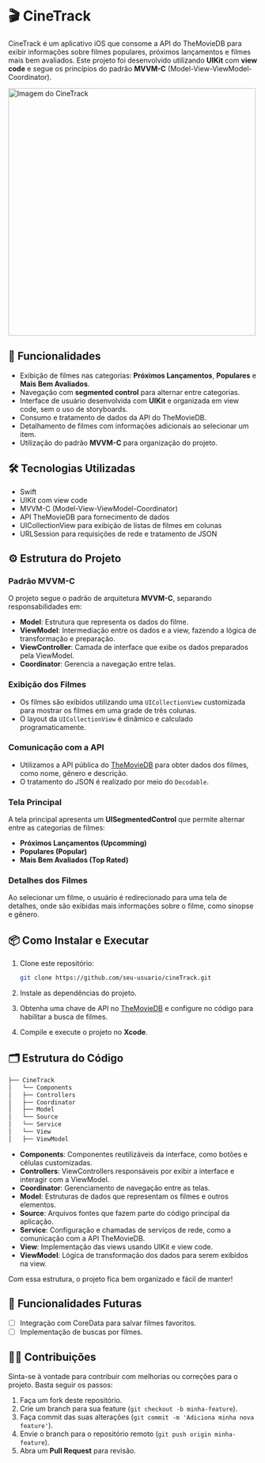# 🎬 CineTrack

CineTrack é um aplicativo iOS que consome a API do TheMovieDB para exibir informações sobre filmes populares, próximos lançamentos e filmes mais bem avaliados. Este projeto foi desenvolvido utilizando **UIKit** com **view code** e segue os princípios do padrão **MVVM-C** (Model-View-ViewModel-Coordinator).


<img src="https://i.imgur.com/xL4QVtn.png" alt="Imagem do CineTrack" width="500" height="auto"/>

## 📱 Funcionalidades

- Exibição de filmes nas categorias: **Próximos Lançamentos**, **Populares** e **Mais Bem Avaliados**.
- Navegação com **segmented control** para alternar entre categorias.
- Interface de usuário desenvolvida com **UIKit** e organizada em view code, sem o uso de storyboards.
- Consumo e tratamento de dados da API do TheMovieDB.
- Detalhamento de filmes com informações adicionais ao selecionar um item.
- Utilização do padrão **MVVM-C** para organização do projeto.

## 🛠️ Tecnologias Utilizadas

- Swift
- UIKit com view code
- MVVM-C (Model-View-ViewModel-Coordinator)
- API TheMovieDB para fornecimento de dados
- UICollectionView para exibição de listas de filmes em colunas
- URLSession para requisições de rede e tratamento de JSON

## ⚙️ Estrutura do Projeto

### Padrão MVVM-C
O projeto segue o padrão de arquitetura **MVVM-C**, separando responsabilidades em:

- **Model**: Estrutura que representa os dados do filme.
- **ViewModel**: Intermediação entre os dados e a view, fazendo a lógica de transformação e preparação.
- **ViewController**: Camada de interface que exibe os dados preparados pela ViewModel.
- **Coordinator**: Gerencia a navegação entre telas.

### Exibição dos Filmes
- Os filmes são exibidos utilizando uma `UICollectionView` customizada para mostrar os filmes em uma grade de três colunas.
- O layout da `UICollectionView` é dinâmico e calculado programaticamente.

### Comunicação com a API
- Utilizamos a API pública do [TheMovieDB](https://www.themoviedb.org/documentation/api) para obter dados dos filmes, como nome, gênero e descrição.
- O tratamento do JSON é realizado por meio do `Decodable`.

### Tela Principal
A tela principal apresenta um **UISegmentedControl** que permite alternar entre as categorias de filmes:

- **Próximos Lançamentos (Upcomming)**
- **Populares (Popular)**
- **Mais Bem Avaliados (Top Rated)**

### Detalhes dos Filmes
Ao selecionar um filme, o usuário é redirecionado para uma tela de detalhes, onde são exibidas mais informações sobre o filme, como sinopse e gênero.

## 📦 Como Instalar e Executar

1. Clone este repositório:
   ```bash
   git clone https://github.com/seu-usuario/cineTrack.git
   ```
   
2. Instale as dependências do projeto.

3. Obtenha uma chave de API no [TheMovieDB](https://www.themoviedb.org/documentation/api) e configure no código para habilitar a busca de filmes.

4. Compile e execute o projeto no **Xcode**.

## 🗂 Estrutura do Código

```bash
├── CineTrack
│   └── Components
│   ├── Controllers
│   ├── Coordinator
│   ├── Model
│   └── Source
│   └── Service
│   └── View
│   ├── ViewModel
```
- **Components**: Componentes reutilizáveis da interface, como botões e células customizadas.
- **Controllers**: ViewControllers responsáveis por exibir a interface e interagir com a ViewModel.
- **Coordinator**: Gerenciamento de navegação entre as telas.
- **Model**: Estruturas de dados que representam os filmes e outros elementos.
- **Source**: Arquivos fontes que fazem parte do código principal da aplicação.
- **Service**: Configuração e chamadas de serviços de rede, como a comunicação com a API TheMovieDB.
- **View**: Implementação das views usando UIKit e view code.
- **ViewModel**: Lógica de transformação dos dados para serem exibidos na view.

Com essa estrutura, o projeto fica bem organizado e fácil de manter!
## 🔄 Funcionalidades Futuras

- [ ] Integração com CoreData para salvar filmes favoritos.
- [ ] Implementação de buscas por filmes.

## 🧑‍💻 Contribuições

Sinta-se à vontade para contribuir com melhorias ou correções para o projeto. Basta seguir os passos:

1. Faça um fork deste repositório.
2. Crie um branch para sua feature (`git checkout -b minha-feature`).
3. Faça commit das suas alterações (`git commit -m 'Adiciona minha nova feature'`).
4. Envie o branch para o repositório remoto (`git push origin minha-feature`).
5. Abra um **Pull Request** para revisão.

